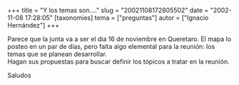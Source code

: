 +++
title = "Y los temas son...."
slug = "20021108172805502"
date = "2002-11-08 17:28:05"
[taxonomies]
tema = ["preguntas"]
autor = ["Ignacio Hernández"]
+++

Parece que la junta va a ser el dia 16 de noviembre en Queretaro. El
mapa lo posteo en un par de días, pero falta algo elemental para la
reunión: los temas que se planean desarrollar.  
Hagan sus propuestas para buscar definir los tópicos a tratar en la
reunión.  
  
Saludos

